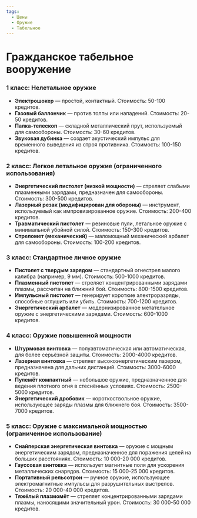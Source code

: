 ```yaml
---
tags:
  - Цены
  - Оружие
  - Табельное
---
```

# Гражданское табельное вооружение
### **1 класс: Нелетальное оружие**

- **Электрошокер** — простой, контактный. Стоимость: 50-100 кредитов.
- **Газовый баллончик** — против толпы или нападений. Стоимость: 20-50 кредитов.
- **Палка-телескоп** — складной металлический прут, используемый для самообороны. Стоимость: 30-60 кредитов.
- **Звуковая дубинка** — создает акустический импульс для временного выведения из строя противника. Стоимость: 100-150 кредитов.

### **2 класс: Легкое летальное оружие (ограниченного использования)**

- **Энергетический пистолет (низкой мощности)** — стреляет слабыми плазменными зарядами, предназначен для самообороны. Стоимость: 300-500 кредитов.
- **Лазерный резак (модифицирован для обороны)** — инструмент, используемый как импровизированное оружие. Стоимость: 200-400 кредитов.
- **Травматический пистолет** — резиновые пули, летальное оружие с минимальной убойной силой. Стоимость: 150-300 кредитов.
- **Стреломет (механический)** — маломощный механический арбалет для самообороны. Стоимость: 100-200 кредитов.

### **3 класс: Стандартное личное оружие**

- **Пистолет с твердым зарядом** — стандартный огнестрел малого калибра (например, 9 мм). Стоимость: 500-1000 кредитов.
- **Плазменный пистолет** — стреляет концентрированными зарядами плазмы, рассчитан на ближний бой. Стоимость: 800-1500 кредитов.
- **Импульсный пистолет** — генерирует короткие электроразряды, способные оглушить или убить. Стоимость: 700-1200 кредитов.
- **Энергетический арбалет** — модернизированное метательное оружие с энергетическими зарядами. Стоимость: 600-1000 кредитов.

### **4 класс: Оружие повышенной мощности**

- **Штурмовая винтовка** — полуавтоматическая или автоматическая, для более серьёзной защиты. Стоимость: 2000-4000 кредитов.
- **Лазерная винтовка** — стреляет высокоэнергетическим лазером, предназначена для дальних дистанций. Стоимость: 3000-6000 кредитов.
- **Пулемёт компактный** — небольшое оружие, предназначенное для ведения плотного огня в стеснённых условиях. Стоимость: 2500-5000 кредитов.
- **Энергетический дробовик** — короткоствольное оружие, использующее заряды плазмы для ближнего боя. Стоимость: 3500-7000 кредитов.

### **5 класс: Оружие с максимальной мощностью (ограниченное использование)**

- **Снайперская энергетическая винтовка** — оружие с мощным энергетическим зарядом, предназначенное для поражения целей на больших расстояниях. Стоимость: 10 000-20 000 кредитов.
- **Гауссовая винтовка** — использует магнитные поля для ускорения металлических снарядов. Стоимость: 15 000-25 000 кредитов.
- **Портативный рельсотрон** — ручное оружие, использующее электромагнитные импульсы для разрушительных выстрелов. Стоимость: 20 000-40 000 кредитов.
- **Тяжёлый плазмомёт** — стреляет концентрированными зарядами плазмы, наносящими значительный урон. Стоимость: 30 000-50 000 кредитов.